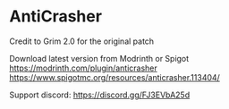 # AntiCrasher
Credit to Grim 2.0 for the original patch

Download latest version from Modrinth or Spigot 
https://modrinth.com/plugin/anticrasher
https://www.spigotmc.org/resources/anticrasher.113404/

Support discord: https://discord.gg/FJ3EVbA25d
